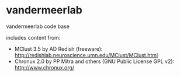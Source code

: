 vandermeerlab
=============

vandermeerlab code base

includes content from:
- MClust 3.5 by AD Redish (freeware): http://redishlab.neuroscience.umn.edu/MClust/MClust.html
- Chronux 2.0 by PP Mitra and others (GNU Public License GPL v2): http://www.chronux.org/
